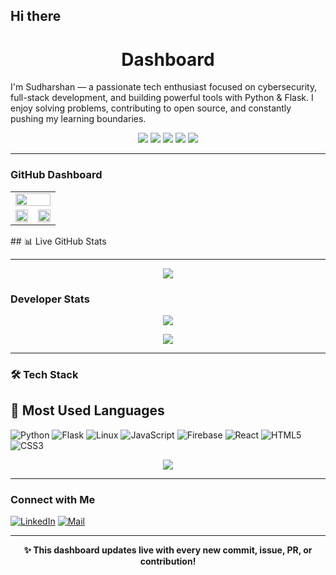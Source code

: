 ## Hi there 
<h1 align="center"> Dashboard</h1>

I'm Sudharshan — a passionate tech enthusiast focused on cybersecurity, full-stack development, and building powerful tools with Python & Flask. I enjoy solving problems, contributing to open source, and constantly pushing my learning boundaries.
<p align="center">
  <img src="https://img.shields.io/badge/Total%20Stars-0-blue?style=for-the-badge&logo=github" />
  <img src="https://img.shields.io/badge/Total%20Commits%20(2025)-38-green?style=for-the-badge&logo=git" />
  <img src="https://img.shields.io/badge/Total%20PRs-8-orange?style=for-the-badge&logo=github" />
  <img src="https://img.shields.io/badge/Total%20Issues-1-red?style=for-the-badge&logo=github" />
  <img src="https://img.shields.io/badge/Contributed%20to%20(last%20year)-7-yellow?style=for-the-badge&logo=github" />
</p>

---

###  GitHub Dashboard

<table>
  <tr>
    <td colspan="2">
      <img src="https://github-profile-summary-cards.vercel.app/api/cards/profile-details?username=R-Sudharshan&theme=radical" width="100%" />
    </td>
  </tr>
  <tr>
    <td width="50%">
      <img src="https://github-profile-summary-cards.vercel.app/api/cards/repos-per-language?username=R-Sudharshan&theme=radical" width="100%" />
    </td>
    <td width="50%">
      <img src="https://github-profile-summary-cards.vercel.app/api/cards/most-commit-language?username=R-Sudharshan&theme=radical" width="100%" />
    </td>
  </tr>
</table>
## 📊 Live GitHub Stats

---
<p align="center">
  <img src="https://github-readme-stats.vercel.app/api?username=R-Sudharshan&show_icons=true&theme=tokyonight&hide_title=true&hide=stars&count_private=true" />
</p>

###  Developer Stats
<p align="center">
  <img src="https://github-readme-streak-stats.herokuapp.com?user=R-Sudharshan&theme=tokyonight" />
</p>

<p align="center">
  <img src="https://github-profile-summary-cards.vercel.app/api/cards/profile-details?username=R-Sudharshan&theme=tokyonight" />
</p>

---

### 🛠 Tech Stack
## 📁 Most Used Languages

![Python](https://img.shields.io/badge/Python-3776AB?style=for-the-badge&logo=python&logoColor=white)
![Flask](https://img.shields.io/badge/Flask-000000?style=for-the-badge&logo=flask&logoColor=white)
![Linux](https://img.shields.io/badge/Linux-FCC624?style=for-the-badge&logo=linux&logoColor=black)
![JavaScript](https://img.shields.io/badge/JavaScript-F7DF1E?style=for-the-badge&logo=javascript&logoColor=black)
![Firebase](https://img.shields.io/badge/Firebase-ffca28?style=for-the-badge&logo=firebase&logoColor=black)
![React](https://img.shields.io/badge/React-20232a?style=for-the-badge&logo=react&logoColor=61dafb)
![HTML5](https://img.shields.io/badge/HTML5-E34F26?style=for-the-badge&logo=html5&logoColor=white)
![CSS3](https://img.shields.io/badge/CSS3-1572B6?style=for-the-badge&logo=css3&logoColor=white)
<p align="center">
  <img src="https://github-readme-stats.vercel.app/api/top-langs/?username=R-Sudharshan&layout=compact&theme=tokyonight" />
</p>

---

###  Connect with Me

[![LinkedIn](https://img.shields.io/badge/LinkedIn-Connect-blue?style=for-the-badge&logo=linkedin)](https://www.linkedin.com/in/sudharshan-r-b0b21928a/)
[![Mail](https://img.shields.io/badge/Email-Contact%20Me-EA4335?style=for-the-badge&logo=gmail&logoColor=white)](mailto:sudharshanr008@gmail.com)

---
<p align="center">
  <b>✨ This dashboard updates live with every new commit, issue, PR, or contribution!</b>
</p>